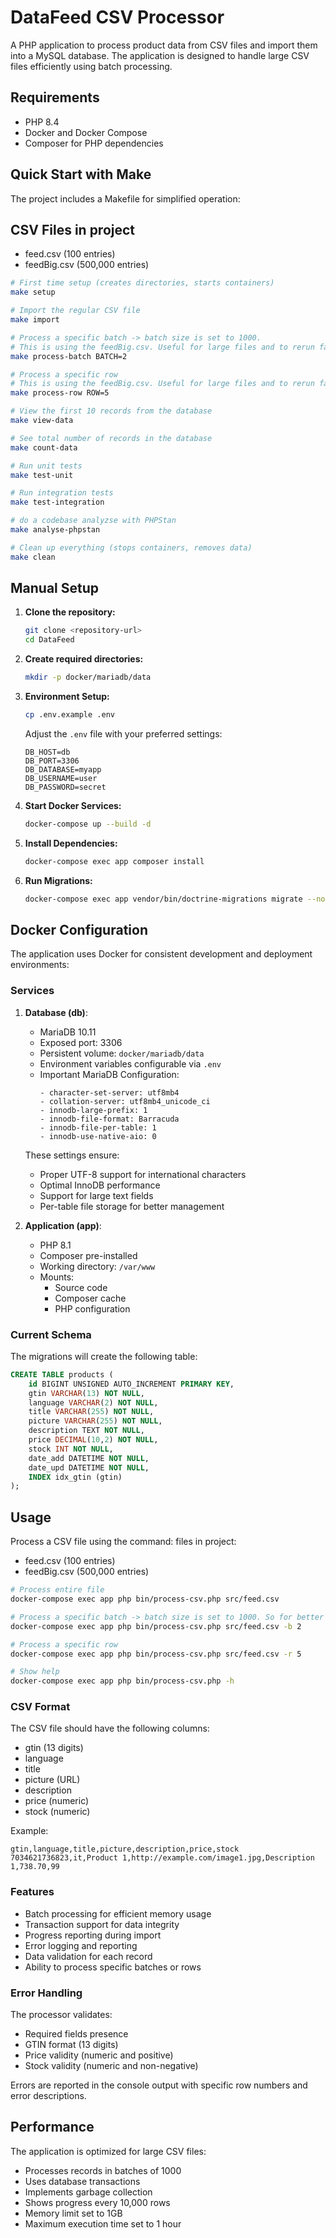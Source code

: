 # DataFeed CSV Processor

A PHP application to process product data from CSV files and import them into a MySQL database. The application is designed to handle large CSV files efficiently using batch processing.

## Requirements

- PHP 8.4
- Docker and Docker Compose
- Composer for PHP dependencies

## Quick Start with Make

The project includes a Makefile for simplified operation:

## CSV Files in project
- feed.csv (100 entries)
- feedBig.csv (500,000 entries)


```bash
# First time setup (creates directories, starts containers)
make setup

# Import the regular CSV file
make import

# Process a specific batch -> batch size is set to 1000.
# This is using the feedBig.csv. Useful for large files and to rerun failed batches
make process-batch BATCH=2

# Process a specific row
# This is using the feedBig.csv. Useful for large files and to rerun failed rows
make process-row ROW=5

# View the first 10 records from the database
make view-data

# See total number of records in the database
make count-data

# Run unit tests
make test-unit

# Run integration tests
make test-integration

# do a codebase analyzse with PHPStan
make analyse-phpstan

# Clean up everything (stops containers, removes data)
make clean
```

## Manual Setup

1. **Clone the repository:**
   ```bash
   git clone <repository-url>
   cd DataFeed
   ```

2. **Create required directories:**
   ```bash
   mkdir -p docker/mariadb/data
   ```

3. **Environment Setup:**
   ```bash
   cp .env.example .env
   ```
   Adjust the `.env` file with your preferred settings:
   ```env
   DB_HOST=db
   DB_PORT=3306
   DB_DATABASE=myapp
   DB_USERNAME=user
   DB_PASSWORD=secret
   ```

4. **Start Docker Services:**
   ```bash
   docker-compose up --build -d
   ```

5. **Install Dependencies:**
   ```bash
   docker-compose exec app composer install
   ```

6. **Run Migrations:**
   ```bash
   docker-compose exec app vendor/bin/doctrine-migrations migrate --no-interaction
   ```

## Docker Configuration

The application uses Docker for consistent development and deployment environments:

### Services

1. **Database (db)**:
   - MariaDB 10.11
   - Exposed port: 3306
   - Persistent volume: `docker/mariadb/data`
   - Environment variables configurable via `.env`
   - Important MariaDB Configuration:
     ```
     - character-set-server: utf8mb4
     - collation-server: utf8mb4_unicode_ci
     - innodb-large-prefix: 1
     - innodb-file-format: Barracuda
     - innodb-file-per-table: 1
     - innodb-use-native-aio: 0
     ```
   These settings ensure:
   - Proper UTF-8 support for international characters
   - Optimal InnoDB performance
   - Support for large text fields
   - Per-table file storage for better management

2. **Application (app)**:
   - PHP 8.1
   - Composer pre-installed
   - Working directory: `/var/www`
   - Mounts:
      - Source code
      - Composer cache
      - PHP configuration


### Current Schema

The migrations will create the following table:
```sql
CREATE TABLE products (
    id BIGINT UNSIGNED AUTO_INCREMENT PRIMARY KEY,
    gtin VARCHAR(13) NOT NULL,
    language VARCHAR(2) NOT NULL,
    title VARCHAR(255) NOT NULL,
    picture VARCHAR(255) NOT NULL,
    description TEXT NOT NULL,
    price DECIMAL(10,2) NOT NULL,
    stock INT NOT NULL,
    date_add DATETIME NOT NULL,
    date_upd DATETIME NOT NULL,
    INDEX idx_gtin (gtin)
);
```

## Usage

Process a CSV file using the command:
files in project:
- feed.csv (100 entries)
- feedBig.csv (500,000 entries)

```bash
# Process entire file
docker-compose exec app php bin/process-csv.php src/feed.csv

# Process a specific batch -> batch size is set to 1000. So for better results use the feedBig.csv
docker-compose exec app php bin/process-csv.php src/feed.csv -b 2

# Process a specific row
docker-compose exec app php bin/process-csv.php src/feed.csv -r 5

# Show help
docker-compose exec app php bin/process-csv.php -h
```

### CSV Format
The CSV file should have the following columns:
- gtin (13 digits)
- language
- title
- picture (URL)
- description
- price (numeric)
- stock (numeric)

Example:
```csv
gtin,language,title,picture,description,price,stock
7034621736823,it,Product 1,http://example.com/image1.jpg,Description 1,738.70,99
```

### Features

- Batch processing for efficient memory usage
- Transaction support for data integrity
- Progress reporting during import
- Error logging and reporting
- Data validation for each record
- Ability to process specific batches or rows

### Error Handling

The processor validates:
- Required fields presence
- GTIN format (13 digits)
- Price validity (numeric and positive)
- Stock validity (numeric and non-negative)

Errors are reported in the console output with specific row numbers and error descriptions.

## Performance

The application is optimized for large CSV files:
- Processes records in batches of 1000
- Uses database transactions
- Implements garbage collection
- Shows progress every 10,000 rows
- Memory limit set to 1GB
- Maximum execution time set to 1 hour
